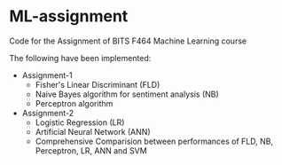 # ML-assignment

Code for the Assignment of BITS F464 Machine Learning course

The following have been implemented:
- Assignment-1
  - Fisher's Linear Discriminant (FLD)
  - Naive Bayes algorithm for sentiment analysis (NB)
  - Perceptron algorithm
- Assignment-2
  - Logistic Regression (LR)
  - Artificial Neural Network (ANN)
  - Comprehensive Comparision between performances of FLD, NB, Perceptron, LR, ANN and SVM

